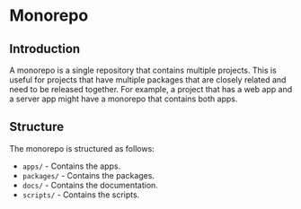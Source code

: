# Monorepo

## Introduction

A monorepo is a single repository that contains multiple projects. This is useful for projects that have multiple packages that are closely related and need to be released together. For example, a project that has a web app and a server app might have a monorepo that contains both apps.

## Structure

The monorepo is structured as follows:

- `apps/` - Contains the apps.
- `packages/` - Contains the packages.
- `docs/` - Contains the documentation.
- `scripts/` - Contains the scripts.

